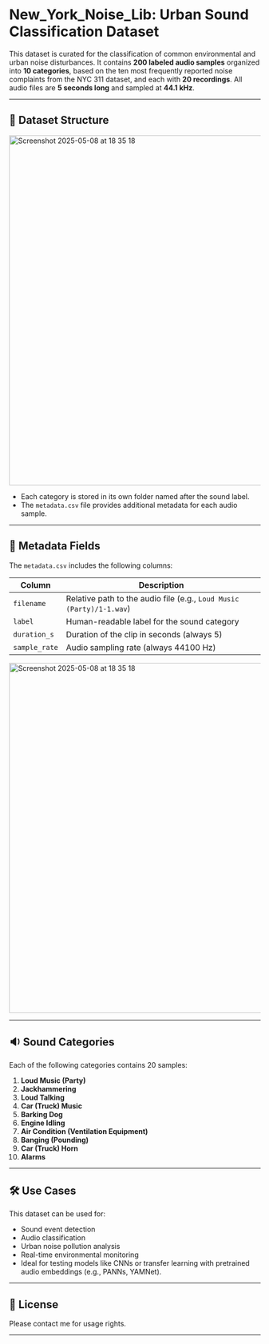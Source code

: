 # New_York_Noise_Lib: Urban Sound Classification Dataset

This dataset is curated for the classification of common environmental and urban noise disturbances. It contains **200 labeled audio samples** organized into **10 categories**, based on the ten most frequently reported noise complaints from the NYC 311 dataset, and each with **20 recordings**. All audio files are **5 seconds long** and sampled at **44.1 kHz**.

---

## 📁 Dataset Structure

<img width="701" alt="Screenshot 2025-05-08 at 18 35 18" src="https://github.com/user-attachments/assets/5ea3ebb5-3291-4d1e-81e5-10c777f1581d" />

- Each category is stored in its own folder named after the sound label.
- The `metadata.csv` file provides additional metadata for each audio sample.

---

## 🧾 Metadata Fields

The `metadata.csv` includes the following columns:

| Column        | Description                                                   |
|---------------|---------------------------------------------------------------|
| `filename`    | Relative path to the audio file (e.g., `Loud Music (Party)/1-1.wav`) |
| `label`       | Human-readable label for the sound category                   |
| `duration_s`  | Duration of the clip in seconds (always 5)                    |
| `sample_rate` | Audio sampling rate (always 44100 Hz)                         |
<img width="701" alt="Screenshot 2025-05-08 at 18 35 18" src="https://github.com/user-attachments/assets/49d028b2-eca3-4738-9f4f-f30fdaf3fa3f" />

---

## 🔉 Sound Categories

Each of the following categories contains 20 samples:

1. **Loud Music (Party)**
2. **Jackhammering**
3. **Loud Talking**
4. **Car (Truck) Music**
5. **Barking Dog**
6. **Engine Idling**
7. **Air Condition (Ventilation Equipment)**
8. **Banging (Pounding)**
9. **Car (Truck) Horn**
10. **Alarms**

---

## 🛠️ Use Cases

This dataset can be used for:

- Sound event detection
- Audio classification
- Urban noise pollution analysis
- Real-time environmental monitoring
- Ideal for testing models like CNNs or transfer learning with pretrained audio embeddings (e.g., PANNs, YAMNet).

---

## 📜 License

Please contact me for usage rights.

---

